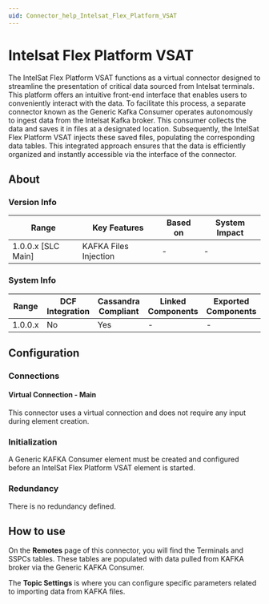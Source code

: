```yaml
---
uid: Connector_help_Intelsat_Flex_Platform_VSAT
---
```


# Intelsat Flex Platform VSAT

The IntelSat Flex Platform VSAT functions as a virtual connector designed to streamline the presentation of critical data sourced from Intelsat terminals. This platform offers an intuitive front-end interface that enables users to conveniently interact with the data. To facilitate this process, a separate connector known as the Generic Kafka Consumer operates autonomously to ingest data from the Intelsat Kafka broker. This consumer collects the data and saves it in files at a designated location. Subsequently, the IntelSat Flex Platform VSAT injects these saved files, populating the corresponding data tables. This integrated approach ensures that the data is efficiently organized and instantly accessible via the interface of the connector.

## About

### Version Info

| **Range**            | **Key Features**      | **Based on** | **System Impact** |
|----------------------|-----------------------|--------------|-------------------|
| 1.0.0.x \[SLC Main\] | KAFKA Files Injection | \-           | \-                |

### System Info

| **Range** | **DCF Integration** | **Cassandra Compliant** | **Linked Components** | **Exported Components** |
|-----------|---------------------|-------------------------|-----------------------|-------------------------|
| 1.0.0.x   | No                  | Yes                     | \-                    | \-                      |

## Configuration

### Connections

#### Virtual Connection - Main

This connector uses a virtual connection and does not require any input during element creation.

### Initialization

A Generic KAFKA Consumer element must be created and configured before an IntelSat Flex Platform VSAT element is started.

### Redundancy

There is no redundancy defined.

## How to use

On the **Remotes** page of this connector, you will find the Terminals and SSPCs tables. These tables are populated with data pulled from KAFKA broker via the Generic KAFKA Consumer.

The **Topic Settings** is where you can configure specific parameters related to importing data from KAFKA files.
